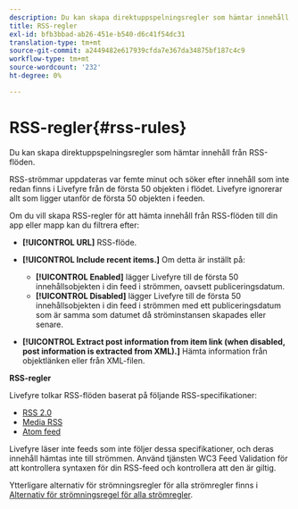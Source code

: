 ```yaml
---
description: Du kan skapa direktuppspelningsregler som hämtar innehåll från RSS-flöden.
title: RSS-regler
exl-id: bfb3bbad-ab26-451e-b540-d6c41f54dc31
translation-type: tm+mt
source-git-commit: a2449482e617939cfda7e367da34875bf187c4c9
workflow-type: tm+mt
source-wordcount: '232'
ht-degree: 0%

---
```


# RSS-regler{#rss-rules}

Du kan skapa direktuppspelningsregler som hämtar innehåll från RSS-flöden.

RSS-strömmar uppdateras var femte minut och söker efter innehåll som inte redan finns i Livefyre från de första 50 objekten i flödet. Livefyre ignorerar allt som ligger utanför de första 50 objekten i feeden.

Om du vill skapa RSS-regler för att hämta innehåll från RSS-flöden till din app eller mapp kan du filtrera efter:

* **[!UICONTROL URL]** RSS-flöde.
* **[!UICONTROL Include recent items.]** Om detta är inställt på:

   * **[!UICONTROL Enabled]** lägger Livefyre till de första 50 innehållsobjekten i din feed i strömmen, oavsett publiceringsdatum.
   * **[!UICONTROL Disabled]** lägger Livefyre till de första 50 innehållsobjekten i din feed i strömmen med ett publiceringsdatum som är samma som datumet då ströminstansen skapades eller senare.

* **[!UICONTROL Extract post information from item link (when disabled, post information is extracted from XML).]** Hämta information från objektlänken eller från XML-filen.

**RSS-regler**

Livefyre tolkar RSS-flöden baserat på följande RSS-specifikationer:

* [RSS 2.0](https://en.wikipedia.org/wiki/RSS)
* [Media RSS](https://en.wikipedia.org/wiki/Media_RSS)
* [Atom feed](https://validator.w3.org/feed/docs/atom.html)

Livefyre läser inte feeds som inte följer dessa specifikationer, och deras innehåll hämtas inte till strömmen. Använd tjänsten WC3 Feed Validation för att kontrollera syntaxen för din RSS-feed och kontrollera att den är giltig.

Ytterligare alternativ för strömningsregler för alla strömregler finns i [Alternativ för strömningsregel för alla strömregler](../c-streams/c-stream-rule-options-for-all-stream-rules.md#c_stream_rule_options_for_all_stream_rules).
